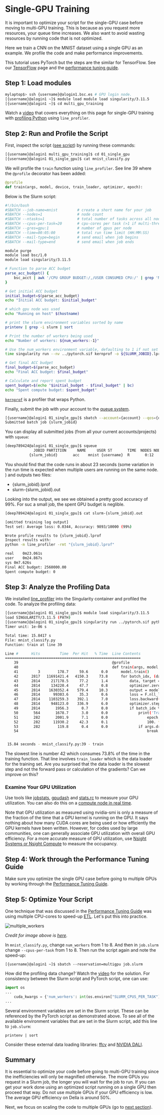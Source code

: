 # Single-GPU Training

It is important to optimize your script for the single-GPU case before moving to multi-GPU training. This is because as you request more resources, your queue time increases. We also want to avoid wasting resources by running code that is not optimized.

Here we train a CNN on the MNIST dataset using a single GPU as an example. We profile the code and make performance improvements.

This tutorial uses PyTorch but the steps are the similar for TensorFlow. See our [TensorFlow](https://researchcomputing.princeton.edu/support/knowledge-base/tensorflow#install) page and the [performance tuning guide](https://tigress-web.princeton.edu/~jdh4/TensorflowPerformanceOptimization_GTC2021.pdf).

## Step 1: Load modules



```bash
mylaptop$> ssh {username}@alogin1.bsc.es # GPU login node. 
[{username}@alogin1 ~]$ module load module load singularity/3.11.5
[{username}@alogin1 ~]$ cd multi_gpu_training
```


Watch a [video](https://www.youtube.com/watch?v=wqTgM-Wq4YY&t=296s) that covers everything on this page for single-GPU training with [profiling Python](https://researchcomputing.princeton.edu/python-profiling) using `line_profiler`.

## Step 2: Run and Profile the Script

First, inspect the script ([see script](mnist_classify.py)) by running these commands:

```bash
[{username}@alogin1 multi_gpu_training]$ cd 01_single_gpu
[{username}@alogin1 01_single_gpu]$ cat mnist_classify.py
```

We will profile the `train` function using `line_profiler`. See line 39 where the `@profile` decorator has been added:

```python
@profile
def train(args, model, device, train_loader, optimizer, epoch):
```

Below is the Slurm script:

```bash
#!/bin/bash
#SBATCH --job-name=mnist         # create a short name for your job
#SBATCH --nodes=1                # node count
#SBATCH --ntasks=1               # total number of tasks across all nodes
#SBATCH --cpus-per-task=20       # cpu-cores per task (>1 if multi-threaded tasks)
#SBATCH --gres=gpu:1             # number of gpus per node
#SBATCH --time=00:05:00          # total run time limit (HH:MM:SS)
#SBATCH --mail-type=begin        # send email when job begins
#SBATCH --mail-type=end          # send email when job ends

module purge
module load bsc/1.0
module load singularity/3.11.5

# Function to parse ACC budget
parse_acc_budget() {
    bsc_acct | awk '/CPU GROUP BUDGET:/,/USER CONSUMED CPU:/' | grep 'Marenostrum5 ACC' | awk '{print $3}'
}

# Get initial ACC budget
initial_budget=$(parse_acc_budget)
echo "Initial ACC budget: $initial_budget"

# which gpu node was used
echo "Running on host" $(hostname)

# print the slurm environment variables sorted by name
printenv | grep -i slurm | sort

# Print the number of workers being used
echo "Number of workers: ${num_workers:-1}"

# Use the num_workers environment variable, defaulting to 1 if not set
time singularity run --nv ../pytorch.sif kernprof -o ${SLURM_JOBID}.lprof -l mnist_classify.py --epochs=3 --num-workers=${num_workers:-1}

# Get final ACC budget
final_budget=$(parse_acc_budget)
echo "Final ACC budget: $final_budget"

# Calculate and report spent budget
spent_budget=$(echo "$initial_budget - $final_budget" | bc)
echo "Spent compute budget: $spent_budget"

```

[`kernprof`](https://kernprof.readthedocs.io/en/latest/kernprof.html) is a profiler that wraps Python.

Finally, submit the job with your account to the [queue system](https://www.bsc.es/supportkc/docs/MareNostrum5/slurm#queues-qos).

```bash
[{username}@alogin1 01_single_gpu]$ sbatch --account={account} --qos={qos} job.slurm --export=num_workers='1'
Submitted batch job {slurm_jobid}
```

You can display all submitted jobs (from all your current accounts/projects) with `squeue`:

```bash
[deep789424@alogin1 01_single_gpu]$ squeue
             JOBID PARTITION     NAME     USER ST       TIME  NODES NODELIST(REASON)
           {slurm_jobid}       acc    mnist {username}  R       0:12      1 as01r1b16
```

You should find that the code runs in about 23 seconds (some variation in the run time is expected when multiple users are running on the same node. ) and outputs two files:

 * {slurm_jobid}.lprof
 * slurm-{slurm_jobid}.out

Looking into the output, we see we obtained a pretty good accuracy of 99%. For suc a small job, the spent GPU budget is neglible.

```bash
[deep789424@alogin1 01_single_gpu]$ cat slurm-{slurm_jobid}.out

[omitted training log output]
Test set: Average loss: 0.0344, Accuracy: 9893/10000 (99%)

Wrote profile results to {slurm_jobid}.lprof
Inspect results with:
python -m line_profiler -rmt "{slurm_jobid}.lprof"

real	0m23.061s
user	0m24.867s
sys	0m7.626s
Final ACC budget: 2560000.00
Spent compute budget: 0
```


## Step 3: Analyze the Profiling Data

We installed [line_profiler](https://researchcomputing.princeton.edu/python-profiling) into the Singularity container and profiled the code. To analyze the profiling data:

```bash
[{username}@alogin1 01_single_gpu]$ module load singularity/3.11.5 
load SINGULARITY/3.11.5 (PATH)
[{username}@alogin1 01_single_gpu]$ singularity run ../pytorch.sif python -m line_profiler -rmt *.lprof
Timer unit: 1e-06 s

Total time: 15.8417 s
File: mnist_classify.py
Function: train at line 39

Line #      Hits         Time  Per Hit   % Time  Line Contents
==============================================================
    39                                           @profile                                                                   
    40                                           def train(args, model, device, train_loader, optimizer, epoch):            
    41         3        178.7     59.6      0.0      model.train()                                                          
    42      2817   11691421.4   4150.3     73.8      for batch_idx, (data, target) in enumerate(train_loader):              
    43      2814     217178.5     77.2      1.4          data, target = data.to(device), target.to(device)                  
    44      2814     134220.4     47.7      0.8          optimizer.zero_grad()                                              
    45      2814    1630352.4    579.4     10.3          output = model(data)                                               
    46      2814      99303.6     35.3      0.6          loss = F.nll_loss(output, target)                                  
    47      2814    1103259.3    392.1      7.0          loss.backward()                                                    
    48      2814     948123.0    336.9      6.0          optimizer.step()                                                   
    49      2814       1956.3      0.7      0.0          if batch_idx % args.log_interval == 0:                             
    50       564       1678.7      3.0      0.0              print('Train Epoch: {} [{}/{} ({:.0f}%)]\tLoss: {:.6f}'.format(
    51       282       2001.9      7.1      0.0                  epoch, batch_idx * len(data), len(train_loader.dataset),   
    52       282      11930.2     42.3      0.1                  100. * batch_idx / len(train_loader), loss.item()))        
    53       282        119.8      0.4      0.0              if args.dry_run:                                               
    54                                                           break                                                      


 15.84 seconds - mnist_classify.py:39 - train
```

The slowest line is number 42 which consumes 73.8% of the time in the training function. That line involves `train_loader` which is the data loader for the training set. Are you surprised that the data loader is the slowest step and not the forward pass or calculation of the gradients? Can we improve on this?

### Examine Your GPU Utilization

Use tools like [jobstats](https://researchcomputing.princeton.edu/support/knowledge-base/job-stats#jobstats), [gpudash](https://researchcomputing.princeton.edu/support/knowledge-base/gpu-computing#gpudash) and [stats.rc](https://researchcomputing.princeton.edu/support/knowledge-base/job-stats#stats.rc) to measure your GPU utilization. You can also do this on a [compute node in real time](https://researchcomputing.princeton.edu/support/knowledge-base/gpu-computing#gpu-utilization).

Note that GPU utilization as measured using nvidia-smi is only a measure of the fraction of the time that a GPU kernel is running on the GPU. It says nothing about how many CUDA cores are being used or how efficiently the GPU kernels have been written. However, for codes used by large communities, one can generally associate GPU utilization with overall GPU efficiency. For a more accurate measure of GPU utilization, use [Nsight Systems or Nsight Compute](https://researchcomputing.princeton.edu/support/knowledge-base/gpu-computing#profiling) to measure the occupancy.

## Step 4: Work through the Performance Tuning Guide

Make sure you optimize the single GPU case before going to multiple GPUs by working through the [Performance Tuning Guide](https://pytorch.org/tutorials/recipes/recipes/tuning_guide.html).

## Step 5: Optimize Your Script

One technique that was discussed in the [Performance Tuning Guide](https://pytorch.org/tutorials/recipes/recipes/tuning_guide.html) was using multiple CPU-cores to speed-up [ETL](https://en.wikipedia.org/wiki/Extract,_transform,_load). Let's put this into practice.

![multiple_workers](https://www.telesens.co/wp-content/uploads/2019/04/img_5ca4eff975d80.png)

*Credit for image above is [here](https://www.telesens.co/2019/04/04/distributed-data-parallel-training-using-pytorch-on-aws/).*

In `mnist_classify.py`, change `num_workers` from 1 to 8. And then in `job.slurm` change `--cpus-per-task` from 1 to 8. Then run the script again and note the speed-up:

```
[{username}@alogin1 ~]$ sbatch --reservation=multigpu job.slurm
```

How did the profiling data change? Watch the [video](https://www.youtube.com/watch?v=wqTgM-Wq4YY&t=296s) for the solution. For consistency between the Slurm script and PyTorch script, one can use:

```python
import os
...
    cuda_kwargs = {'num_workers': int(os.environ["SLURM_CPUS_PER_TASK"]),
...
```

Several environment variables are set in the Slurm script. These can be referenced by the PyTorch script as demonstrated above. To see all of the available environment variables that are set in the Slurm script, add this line to `job.slurm`:

```
printenv | sort
```

Consider these external data loading libraries: [ffcv](https://github.com/libffcv/ffcv) and [NVIDIA DALI](https://developer.nvidia.com/dali).

## Summary

It is essential to optimize your code before going to multi-GPU training since the inefficiencies will only be magnified otherwise. The more GPUs you request in a Slurm job, the longer you will wait for the job to run. If you can get your work done using an optimized script running on a single GPU then proceed that way. Do not use multiple GPUs if your GPU efficiency is low. The average GPU efficiency on Della is around 50%.

Next, we focus on scaling the code to multiple GPUs (go to [next section](../02_pytorch_ddp)).

